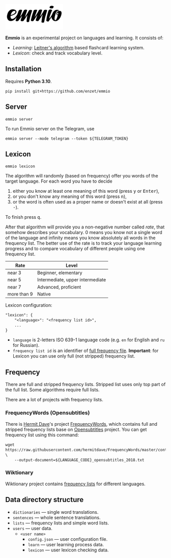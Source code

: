 <picture>
    <source media="(prefers-color-scheme: dark)" srcset="https://raw.githubusercontent.com/enzet/Emmio/master/doc/header_white.svg">
    <img src="https://raw.githubusercontent.com/enzet/Emmio/master/doc/header_black.svg" alt="Emmio logo" height="80">
</picture>

__Emmio__ is an experimental project on languages and learning. It consists of:

  * _Learning_:
    [Leitner's algorithm](https://en.wikipedia.org/wiki/Leitner_system) based
    flashcard learning system.
  * _Lexicon_: check and track vocabulary level.

## Installation

Requires __Python 3.10__.

```shell
pip install git+https://github.com/enzet/emmio
```

## Server

```shell
emmio server
```

To run Emmio server on the Telegram, use

```shell
emmio server --mode telegram --token ${TELEGRAM_TOKEN}
```

## Lexicon

```shell
emmio lexicon
```

The algorithm will randomly (based on frequency) offer you words of the target
language. For each word you have to decide 

  1. either you know at least one meaning of this word (press <kbd>y</kbd> or 
     <kbd>Enter</kbd>),
  2. or you don't know any meaning of this word (press <kbd>n</kbd>), 
  3. or the word is often used as a proper name or doesn't exist at all (press
     <kbd>-</kbd>).

To finish press <kbd>q</kbd>.
 
After that algorithm will provide you a non-negative number called _rate_, that
somehow describes your vocabulary. 0 means you know not a single word of the
language and infinity means you know absolutely all words in the frequency list.
The better use of the rate is to track your language learning progress and to
compare vocabulary of different people using one frequency list.

| Rate        | Level                            |
|-------------|----------------------------------|
| near 3      | Beginner, elementary             |
| near 5      | Intermediate, upper intermediate |
| near 7      | Advanced, proficient             |
| more than 9 | Native                           |

Lexicon configuration:

```
"lexicon": {
    "<language>": "<frequency list id>",
    ...
}
```

  * `language` is 2-letters ISO 639-1 language code (e.g. `en` for
    English and `ru` for Russian).
  * `frequency list id` is an identifier of [full frequency file](#frequency). 
    __Important__: for Lexicon you can use only full (not stripped) frequency 
    list.

## Frequency

There are full and stripped frequency lists. Stripped list uses only top part of
the full list. Some algorithms require full lists.

There are a lot of projects with frequency lists.

### FrequencyWords (Opensubtitles)

There is [Hermit Dave](https://github.com/hermitdave)'s project
[FrequencyWords](https://github.com/hermitdave/FrequencyWords), which contains
full and stripped frequency lists base on
[Opensubtitles](https://www.opensubtitles.org) project. You can get frequency
list using this command:

```shell script
wget https://raw.githubusercontent.com/hermitdave/FrequencyWords/master/content/2018/${LANGUAGE_CODE}/${LANGUAGE_CODE}_full.txt \
    --output-document=${LANGUAGE_CODE}_opensubtitles_2018.txt
```

### Wiktionary

Wiktionary project contains
[frequency lists](https://en.wiktionary.org/wiki/Wiktionary:Frequency_lists) for
different languages.

## Data directory structure

- `dictionaries` — single word translations.
- `sentences` — whole sentence translations.
- `lists` — frequency lists and simple word lists.
- `users` — user data.
  - `<user name>`
    - `config.json` — user configuration file.
    - `learn` — user learning process data.
    - `lexicon` — user lexicon checking data.
